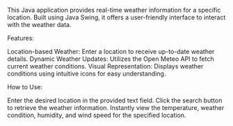 This Java application provides real-time weather information for a specific location. Built using Java Swing, it offers a user-friendly interface to interact with the weather data.

Features:

Location-based Weather: Enter a location to receive up-to-date weather details.
Dynamic Weather Updates: Utilizes the Open Meteo API to fetch current weather conditions.
Visual Representation: Displays weather conditions using intuitive icons for easy understanding.

How to Use:

Enter the desired location in the provided text field.
Click the search button to retrieve the weather information.
Instantly view the temperature, weather condition, humidity, and wind speed for the specified location.
